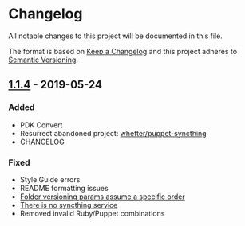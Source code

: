 # Changelog
All notable changes to this project will be documented in this file.

The format is based on [Keep a Changelog](http://keepachangelog.com/en/1.0.0/)
and this project adheres to [Semantic Versioning](http://semver.org/spec/v2.0.0.html).

## [1.1.4] - 2019-05-24
### Added
- PDK Convert
- Resurrect abandoned project: [whefter/puppet-syncthing](https://github.com/whefter/puppet-syncthing)
- CHANGELOG
### Fixed
- Style Guide errors
- README formatting issues
- [Folder versioning params assume a specific order](https://github.com/brwyatt/puppet-syncthing/issues/1)
- [There is no syncthing service](https://github.com/whefter/puppet-syncthing/pull/34)
- Removed invalid Ruby/Puppet combinations

[1.1.4]: https://github.com/brwyatt/puppet-syncthing/compare/v1.1.3...v1.1.4
